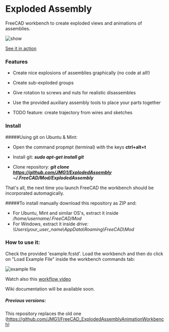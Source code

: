 # Exploded Assembly
FreeCAD workbench to create exploded views and animations of assemblies.

![show](http://2.bp.blogspot.com/-Og8hzXXrAS0/VuaVxWhcKEI/AAAAAAAACv4/MCYpnIEPUrgeOrYIxr9ZoGqXdT9_bszjQ/s1600/Captura%2Bde%2Bpantalla%2Bde%2B2016-03-14%2B09%253A32%253A47.png)

[See it in action](https://www.youtube.com/watch?v=lzYR7I2h7KQ)

### Features

* Create nice explosions of assemblies graphically (no code at all!)

* Create sub-exploded groups

* Give rotation to screws and nuts for realistic disassembles

* Use the provided auxiliary assembly tools to place your parts together

* TODO feature: create trajectory from wires and sketches


### Install
#####Using git on Ubuntu & Mint:
- Open the command propmpt (terminal) with the keys **ctrl+alt+t**

- Install git:  ***sudo apt-get install git***

- Clone repository:  ***git clone https://github.com/JMG1/ExplodedAssembly ~/.FreeCAD/Mod/ExplodedAssembly***

That's all, the next time you launch FreeCAD the workbench should be incorporated automagically.

#####To install manually download this repository as ZIP and:
- For Ubuntu, Mint and similar OS's, extract it inside */home/username/.FreeCAD/Mod*
- For Windows, extract it inside *drive: \Users\your_user_name\AppData\Roaming\FreeCAD\Mod*


### How to use it:

Check the provided 'example.fcstd'.
Load the workbench and then do click on "Load Example File" inside the workbench commands tab:

![example file](https://1.bp.blogspot.com/-FeveiMS2BKc/Vus6ahKVNAI/AAAAAAAACwE/p01Ry20Wr9QZhCPhkXtTXWtdJkY29EAYQ/s1600/rCaptura%2Bde%2Bpantalla%2Bde%2B2016-03-18%2B00%253A11%253A22.png)

Watch also this [workflow video](https://www.youtube.com/watch?v=t72qdG772Q8&feature=youtu.be)

Wiki documentation will be available soon.
  
##### Previous versions:
This repository replaces the old one (https://github.com/JMG1/FreeCAD_ExplodedAssemblyAnimationWorkbench) 
